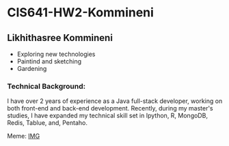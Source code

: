 # CIS641-HW2-Kommineni

## Likhithasree Kommineni

- Exploring new technologies 
- Paintind and sketching 
- Gardening 

### Technical Background:
I have over 2 years of experience as a Java full-stack developer, working on both front-end and back-end development. Recently, during my master's studies, I have expanded my technical skill set in Ipython, R, MongoDB, Redis, Tablue, and, Pentaho. 

Meme: [IMG](https://media.giphy.com/media/taEegvj6drkGc/giphy.gif?cid=790b76116dnfl0ccgqnnvv6sfpfu0ifec0sxq33535i1pwjj&ep=v1_gifs_search&rid=giphy.gif&ct=g)
